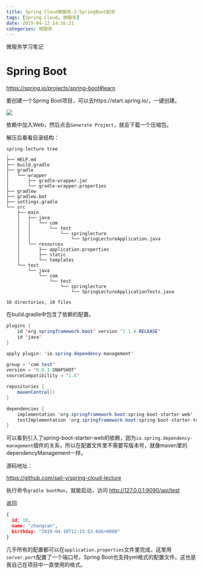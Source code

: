 ```yaml
---
title: Spring Cloud微服务-2-SpringBoot起步
tags: [Spring Cloud, 微服务]
date: 2019-04-12 14:16:21
categories: 微服务
---
```


微服务学习笔记

# Spring Boot

https://spring.io/projects/spring-boot#learn


要创建一个Spring Boot项目，可以去https://start.spring.io/，一键创建。


![](/imgs/spring-cloud/sc02-1.png)

依赖中加入Web，然后点击`Generate Project`，就会下载一个压缩包。
<!--more-->
解压后看看目录结构：

```
spring-lecture tree
.
├── HELP.md
├── build.gradle
├── gradle
│   └── wrapper
│       ├── gradle-wrapper.jar
│       └── gradle-wrapper.properties
├── gradlew
├── gradlew.bat
├── settings.gradle
└── src
    ├── main
    │   ├── java
    │   │   └── com
    │   │       └── test
    │   │           └── springlecture
    │   │               └── SpringLectureApplication.java
    │   └── resources
    │       ├── application.properties
    │       ├── static
    │       └── templates
    └── test
        └── java
            └── com
                └── test
                    └── springlecture
                        └── SpringLectureApplicationTests.java

16 directories, 10 files
```

在build.gradle中包含了依赖的配置。

```java
plugins {
	id 'org.springframework.boot' version '2.1.4.RELEASE'
	id 'java'
}

apply plugin: 'io.spring.dependency-management'

group = 'com.test'
version = '0.0.1-SNAPSHOT'
sourceCompatibility = '1.8'

repositories {
	mavenCentral()
}

dependencies {
	implementation 'org.springframework.boot:spring-boot-starter-web'
	testImplementation 'org.springframework.boot:spring-boot-starter-test'
}
```

可以看到引入了spring-boot-starter-web的依赖，因为`io.spring.dependency-management`插件的关系，所以在配置文件里不需要写版本号，就像maven里的dependencyManagement一样。



源码地址：

https://github.com/sail-y/spring-cloud-lecture

执行命令`gradle bootRun`，就能启动，访问 http://127.0.0.1:9090/api/test

返回

```json
{
  id: 18,
  name: "zhangsan",
  birthday: "2019-04-10T12:15:53.666+0000"
}
```

几乎所有的配置都可以在`application.properties`文件里完成，这里用`server.port`配置了一个端口号，Spring Boot也支持yml格式的配置文件。这也是我自己在项目中一直使用的格式。




